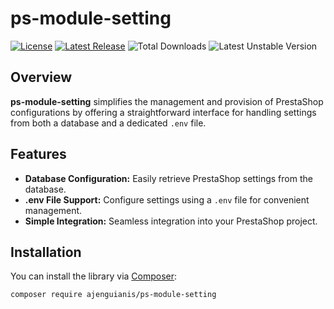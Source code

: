 # ps-module-setting

[![License](https://img.shields.io/github/license/ajenguianis/ps-module-setting)](https://github.com/ajenguianis/ps-module-setting/blob/develop/LICENSE)
[![Latest Release](https://img.shields.io/github/v/release/ajenguianis/ps-module-setting)](https://github.com/ajenguianis/ps-module-setting/releases/tag/v1.0.0)
![Total Downloads](https://img.shields.io/packagist/dt/ajenguianis/ps-module-setting)
![Latest Unstable Version](https://img.shields.io/packagist/vpre/ajenguianis/ps-module-setting)

## Overview

**ps-module-setting** simplifies the management and provision of PrestaShop configurations by offering a straightforward interface for handling settings from both a database and a dedicated `.env` file.

## Features

- **Database Configuration:** Easily retrieve PrestaShop settings from the database.
- **.env File Support:** Configure settings using a `.env` file for convenient management.
- **Simple Integration:** Seamless integration into your PrestaShop project.

## Installation

You can install the library via [Composer](https://getcomposer.org/):

```bash
composer require ajenguianis/ps-module-setting
